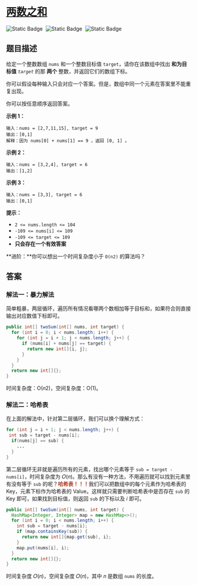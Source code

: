 # [两数之和](https://leetcode.cn/problems/two-sum/description/)

<div style="display:flex;">
  <img style="margin-right: 8px;" alt="Static Badge" src="https://img.shields.io/badge/%E9%9A%BE%E5%BA%A6-%E7%AE%80%E5%8D%95-%2351b8b8?style=flat">
  <img style="margin-right: 8px;" alt="Static Badge" src="https://img.shields.io/badge/%E6%95%B0%E7%BB%84-%23b1b3b8?style=flat">
  <img style="margin-right: 8px;" alt="Static Badge" src="https://img.shields.io/badge/%E5%93%88%E5%B8%8C%E8%A1%A8-%23b1b3b8?style=flat">
</div>

## 题目描述

给定一个整数数组 `nums` 和一个整数目标值 `target`，请你在该数组中找出 **和为目标值** *`target`* 的那 **两个** 整数，并返回它们的数组下标。

你可以假设每种输入只会对应一个答案。但是，数组中同一个元素在答案里不能重复出现。

你可以按任意顺序返回答案。



**示例 1：**

```
输入：nums = [2,7,11,15], target = 9
输出：[0,1]
解释：因为 nums[0] + nums[1] == 9 ，返回 [0, 1] 。
```

**示例 2：**

```
输入：nums = [3,2,4], target = 6
输出：[1,2]
```

**示例 3：**

```
输入：nums = [3,3], target = 6
输出：[0,1]
```

 

**提示：**

- `2 <= nums.length <= 104`
- `-109 <= nums[i] <= 109`
- `-109 <= target <= 109`
- **只会存在一个有效答案**

 

**进阶：**你可以想出一个时间复杂度小于 `O(n2)` 的算法吗？

## 答案

### 解法一：暴力解法

简单粗暴，两层循环，遍历所有情况看哪两个数相加等于目标和，如果符合则直接输出对应数值下标即可。

```java
public int[] twoSum(int[] nums, int target) {
  for (int i = 0; i < nums.length; i++) {
    for (int j = i + 1; j < nums.length; j++) {
      if (nums[i] + nums[j] == target) {
        return new int[]{i, j};
      }
    }
  }
  return new int[]{};
}
```

时间复杂度：O(𝑛2)，空间复杂度：O(1)。

### 解法二：哈希表

在上面的解法中，针对第二层循环，我们可以换个理解方式：

```java
for (int j = i + 1; j < nums.length; j++) {
 int sub = target - nums[i];
  if(nums[j] == sub) {
    ...
  }
}
```

第二层循环无非就是遍历所有的元素，找出哪个元素等于 `sub = target - nums[i]`，时间复杂度为 𝑂(𝑛)。那么有没有一种方法，不用遍历就可以找到元素里有没有等于 `sub` 的呢？<strong style="color:#ae3520;">哈希表！！！</strong>我们可以把数组中的每个元素作为哈希表的 Key，元素下标作为哈希表的 Value。这样就只需要判断哈希表中是否存在 `sub` 的 Key 即可，如果找到目标值，则返回 `sub` 的下标以及 𝑖 即可。

```java
public int[] twoSum(int[] nums, int target) {
  HashMap<Integer, Integer> map = new HashMap<>();
  for (int i = 0; i < nums.length; i++) {
    int sub = target - nums[i];
    if (map.containsKey(sub)) {
      return new int[]{map.get(sub), i};
    }
    map.put(nums[i], i);
  }
  return new int[]{};
}
```

时间复杂度 𝑂(𝑛)，空间复杂度 𝑂(𝑛)，其中 𝑛 是数组 `nums` 的长度。

